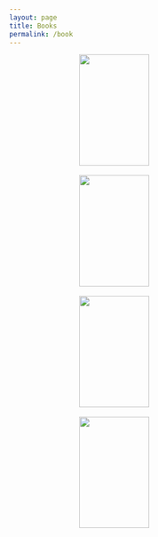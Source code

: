 ```yaml
---
layout: page
title: Books
permalink: /book 
---
```

<a href="https://jcentercreation.github.io/JekyllPersonalWeb/books/01/02/2021/why_leaders_eat_last.html"><img whith="200" height="200" style="display: block; margin-left: auto; margin-right: auto; width: 50%" src="https://jcentercreation.github.io/JekyllPersonalWeb/assets/img/leaders-eat-last.png"></a>
<br>
<a href="https://jcentercreation.github.io/JekyllPersonalWeb/books/05/01/2021/buildingastorybrand.html"><img whith="200" height="200" style="display: block; margin-left: auto; margin-right: auto; width: 50%" src="https://jcentercreation.github.io/JekyllPersonalWeb/assets/img/book-top.svg"></a>
<br>
<a href="https://jcentercreation.github.io/JekyllPersonalWeb/books/01/12/2020/factfulness.html"><img whith="200" height="200" style="display: block; margin-left: auto; margin-right: auto; width: 50%" src="https://jcentercreation.github.io/JekyllPersonalWeb/assets/img/factfulness4.png"></a>
<br>
<a href="https://jcentercreation.github.io/JekyllPersonalWeb/books/15/11/2020/atomichabits.html"><img whith="200" height="200" style="display: block; margin-left: auto; margin-right: auto; width: 50%" src="https://jcentercreation.github.io/JekyllPersonalWeb/assets/img/atomic-habits-book.png"></a>
<br>